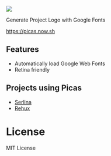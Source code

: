 ![](https://ws1.sinaimg.cn/large/006tNbRwly1fydc8lgsgrj31kw0hk0uc.jpg)

Generate Project Logo with Google Fonts

https://picas.now.sh

## Features

- Automatically load Google Web Fonts
- Retina friendly

## Projects using Picas

- [Serlina](https://github.com/djyde/serlina)
- [Rehux](https://github.com/djyde/rehux)

# License

MIT License
